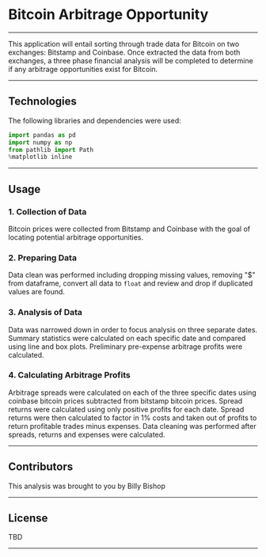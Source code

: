 # Bitcoin Arbitrage Opportunity

---

This application will entail sorting through trade data for Bitcoin on two exchanges: Bitstamp and Coinbase. Once extracted the data from both exchanges, a three phase financial analysis will be completed to determine if any arbitrage opportunities exist for Bitcoin.

---

## Technologies

The following libraries and dependencies were used:
```python
import pandas as pd
import numpy as np
from pathlib import Path
%matplotlib inline
```

---

## Usage

### 1. Collection of Data

Bitcoin prices were collected from Bitstamp and Coinbase with the goal of locating potential arbitrage opportunities.

### 2. Preparing Data

Data clean was performed including dropping missing values, removing "$" from dataframe, convert all data to `float` and review and drop if duplicated values are found.

### 3. Analysis of Data

Data was narrowed down in order to focus analysis on three separate dates. Summary statistics were calculated on each specific date and compared using line and box plots. Preliminary pre-expense arbitrage profits were calculated. 

### 4. Calculating Arbitrage Profits

Arbitrage spreads were calculated on each of the three specific dates using coinbase bitcoin prices subtracted from bitstamp bitcoin prices. Spread returns were calculated using only positive profits for each date. Spread returns were then calculated to factor in 1% costs and taken out of profits to return profitable trades minus expenses. Data cleaning was performed after spreads, returns and expenses were calculated. 

---

## Contributors

This analysis was brought to you by Billy Bishop

---

## License

TBD

---




